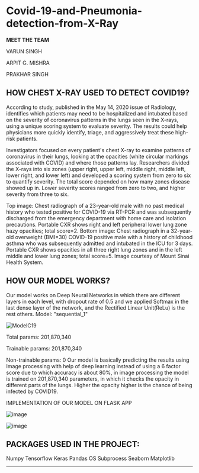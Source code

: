 # Covid-19-and-Pneumonia-detection-from-X-Ray

**MEET THE TEAM**

VARUN SINGH

ARPIT G. MISHRA

PRAKHAR SINGH
## HOW CHEST X-RAY USED TO DETECT COVID19?

According to study, published in the May 14, 2020 issue of Radiology, identifies which patients may need to be hospitalized and intubated based on the severity of coronavirus patterns in the lungs seen in the X-rays, using a unique scoring system to evaluate severity. The results could help physicians more quickly identify, triage, and aggressively treat these high-risk patients.
 
Investigators focused on every patient's chest X-ray to examine patterns of coronavirus in their lungs, looking at the opacities (white circular markings associated with COVID) and where those patterns lay. Researchers divided the X-rays into six zones (upper right, upper left, middle right, middle left, lower right, and lower left) and developed a scoring system from zero to six to quantify severity. The total score depended on how many zones disease showed up in. Lower severity scores ranged from zero to two, and higher severity from three to six.



Top image: Chest radiograph of a 23-year-old male with no past medical history who tested positive for COVID-19 via RT-PCR and was subsequently discharged from the emergency department with home care and isolation precautions. Portable CXR shows right and left peripheral lower lung zone hazy opacities; total score=2.
Bottom image: Chest radiograph in a 32-year-old overweight (BMI=30) COVID-19 positive male with a history of childhood asthma who was subsequently admitted and intubated in the ICU for 3 days. Portable CXR shows opacities in all three right lung zones and in the left middle and lower lung zones; total score=5. Image courtesy of Mount Sinai Health System.

## HOW OUR MODEL WORKS?
Our model works on Deep Neural Networks in which there are different layers in each level, with dropout rate of 0.5 and we applied Softmax in the last dense layer of the network, and the Rectified Linear Unit(ReLu) is the rest others.
Model: "sequential_1"

![ModelC19](https://user-images.githubusercontent.com/42835173/127045469-0447580f-75d2-463a-9cdd-52e9c4653e7f.png)

Total params: 201,870,340

Trainable params: 201,870,340

Non-trainable params: 0
Our model is basically predicting the results using Image processing with help of deep learning instead of using a 6 factor score due to which accuracy is about 80%, in image processing the model is trained on 201,870,340 parameters, in which it checks the opacity in different parts of the lungs.
Higher the opacity higher is the chance of being infected by COVID19.

IMPLEMENTATION OF OUR MODEL ON FLASK APP

![image](https://user-images.githubusercontent.com/42835173/127045244-7aad8606-e3f7-4de8-8242-f9a74a46e8b2.png)

![image](https://user-images.githubusercontent.com/42835173/127045203-09b62686-11a9-4ff6-b262-de59ef03d892.png)


## PACKAGES USED IN THE PROJECT:
Numpy
Tensorflow
Keras
Pandas
OS
Subprocess
Seaborn
Matplotlib
************************
